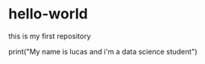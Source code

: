 # hello-world
this is my first repository 

print("My name is lucas and i'm a data science student")
